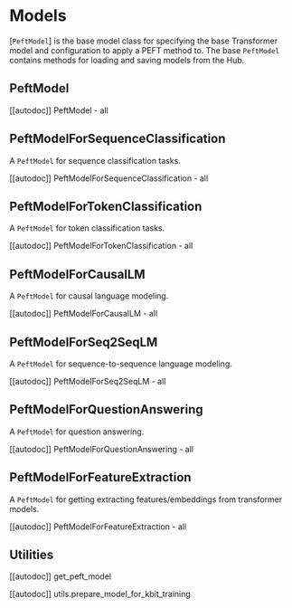 <!--⚠️ Note that this file is in Markdown but contain specific syntax for our doc-builder (similar to MDX) that may not be
rendered properly in your Markdown viewer.
-->

# Models

[`PeftModel`] is the base model class for specifying the base Transformer model and configuration to apply a PEFT method to. The base `PeftModel` contains methods for loading and saving models from the Hub.

## PeftModel

[[autodoc]] PeftModel
    - all

## PeftModelForSequenceClassification

A `PeftModel` for sequence classification tasks.

[[autodoc]] PeftModelForSequenceClassification
    - all

## PeftModelForTokenClassification

A `PeftModel` for token classification tasks.

[[autodoc]] PeftModelForTokenClassification
    - all

## PeftModelForCausalLM

A `PeftModel` for causal language modeling.

[[autodoc]] PeftModelForCausalLM
    - all

## PeftModelForSeq2SeqLM

A `PeftModel` for sequence-to-sequence language modeling.

[[autodoc]] PeftModelForSeq2SeqLM
    - all

## PeftModelForQuestionAnswering

A `PeftModel` for question answering.

[[autodoc]] PeftModelForQuestionAnswering
    - all

## PeftModelForFeatureExtraction

A `PeftModel` for getting extracting features/embeddings from transformer models.

[[autodoc]] PeftModelForFeatureExtraction
    - all

## Utilities

[[autodoc]] get_peft_model

[[autodoc]] utils.prepare_model_for_kbit_training